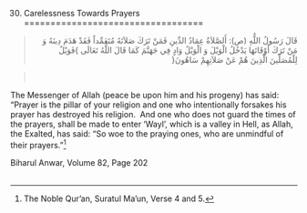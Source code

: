 30. Carelessness Towards Prayers  
==================================

<blockquote dir="rtl">
  <p>
قَالَ رَسُولُ اللٌّهِ (ص): أَلصَّلاَةُ عِمَادُ الدِّينِ فَمَنْ تَرَكَ
صَلاَتَهُ مُتَعَمِّداً فَقَدْ هَدَمَ دِينَهُ وَ مَنْ تَرَكَ
أَوْقَاتَهَا يَدْخُلُ الْوَيْلَ وَ الْوَيْلُ وَادٍ فِي جَهَنَّمَ كَمَا
قَالَ اللٌّهُ تَعَالَى }فَوَيْلٌ لِلْمُصَلِّينَ الَّذِينَ هُمْ عَنْ
صَلاَتِهِمْ سَاهُونَ{
  </p>
</blockquote>

<blockquote dir="rtl">
  <p>
 
  </p>
</blockquote>

The Messenger of Allah (peace be upon him and his progeny) has said:
“Prayer is the pillar of your religion and one who intentionally
forsakes his prayer has destroyed his religion.  And one who does not
guard the times of the prayers, shall be made to enter ‘Wayl’, which is
a valley in Hell, as Allah, the Exalted, has said: “So woe to the
praying ones, who are unmindful of their prayers.”[^1]

Biharul Anwar, Volume 82, Page 202  
   

[^1]: The Noble Qur’an, Suratul Ma’un, Verse 4 and 5.


